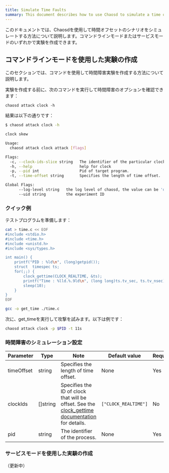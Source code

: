 ```yaml
---
title: Simulate Time Faults
summary: This document describes how to use Chaosd to simulate a time offset scenario.
---
```


このドキュメントでは、Chaosdを使用して時間オフセットのシナリオをシミュレートする方法について説明します。コマンドラインモードまたはサービスモードのいずれかで実験を作成できます。

## コマンドラインモードを使用した実験の作成

このセクションでは、コマンドを使用して時間障害実験を作成する方法について説明します。

実験を作成する前に、次のコマンドを実行して時間障害のオプションを確認できます：

```
chaosd attack clock -h
```

結果は以下の通りです：

```bash
$ chaosd attack clock -h

clock skew

Usage:
  chaosd attack clock attack [flags]

Flags:
  -c, --clock-ids-slice string   The identifier of the particular clock on which to act.More clock description in linux kernel can be found in man page of clock_getres, clock_gettime, clock_settime.Muti clock ids should be split with "," (default "CLOCK_REALTIME")
  -h, --help                     help for clock
  -p, --pid int                  Pid of target program.
  -t, --time-offset string       Specifies the length of time offset.

Global Flags:
      --log-level string   the log level of chaosd, the value can be 'debug', 'info', 'warn' and 'error'
      --uid string         the experiment ID

```

### クイック例

テストプログラムを準備します：

```bash
cat > time.c << EOF
#include <stdio.h>
#include <time.h>
#include <unistd.h>
#include <sys/types.h>

int main() {
    printf("PID : %ld\n", (long)getpid());
    struct  timespec ts;
    for(;;) {
        clock_gettime(CLOCK_REALTIME, &ts);
        printf("Time : %lld.%.9ld\n", (long long)ts.tv_sec, ts.tv_nsec);
        sleep(10);
    }
}
EOF

gcc -o get_time ./time.c
```

次に、get_timeを実行して攻撃を試みます。以下は例です：

```bash
chaosd attack clock -p $PID -t 11s
```

### 時間障害のシミュレーション設定

| Parameter | Type | Note | Default value | Required | Example |
| --- | --- | --- | --- | --- | --- |
| timeOffset | string | Specifies the length of time offset. | None | Yes | `-5m` |
| clockIds | []string | Specifies the ID of clock that will be offset. See the [clock_gettime documentation](https://man7.org/linux/man-pages/man2/clock_gettime.2.html) for details. | `["CLOCK_REALTIME"]` | No | `["CLOCK_REALTIME", "CLOCK_MONOTONIC"]` |
| pid | string | The identifier of the process. | None | Yes | `1` |

### サービスモードを使用した実験の作成

（更新中）
